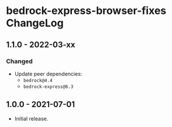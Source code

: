 # bedrock-express-browser-fixes ChangeLog

## 1.1.0 - 2022-03-xx

### Changed
- Update peer dependencies:
  - `bedrock@4.4`
  - `bedrock-express@6.3`

## 1.0.0 - 2021-07-01

- Initial release.
